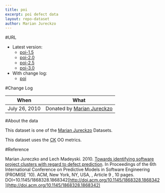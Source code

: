 ```yaml
---
title: poi
excerpt: poi defect data
layout: repo-dataset
author: Marian Jureckzo
---
```



#URL

  * Latest version: 
    * [poi-1.5](https://terapromise.csc.ncsu.edu:8443/svn/repo/defect/ck/poi/poi-1.5/poi-1.5.csv)
    * [poi-2.0](https://terapromise.csc.ncsu.edu:8443/svn/repo/defect/ck/poi/poi-2.0/poi-2.0.csv)
    * [poi-2.5](https://terapromise.csc.ncsu.edu:8443/svn/repo/defect/ck/poi/poi-2.5/poi-2.5.csv)
    * [poi-3.0](https://terapromise.csc.ncsu.edu:8443/svn/repo/defect/ck/poi/poi-3.0/poi-3.0.csv)
  * With change log:
    * [poi](https://terapromise.csc.ncsu.edu:8443/svn/repo/defect/ck/poi/)

#Change Log

When | What
---- | ----
July 26, 2010 | Donated by [Marian Jureckzo](/repo/people/data-donors/promise3.html)

#About the data

This dataset is one of the [Marian Jureckzo](/repo/people/data-donors/promise3.html) Datasets.

This dataset uses the [CK](/repo/defect/ck) OO metrics.

#Reference

Marian Jureczko and Lech Madeyski. 2010. [Towards identifying software project clusters with regard to defect prediction](http://dl.acm.org/citation.cfm?id=1868328.1868342&coll=DL&dl=GUIDE&CFID=96280125&CFTOKEN=47274353). In
Proceedings of the 6th International Conference on Predictive
Models in Software Engineering (PROMISE '10). ACM, New York,
NY, USA, , Article 9 , 10 pages. DOI=10.1145/1868328.1868342[http://doi.acm.org/10.1145/1868328.1868342](http://doi.acm.org/10.1145/1868328.1868342)

